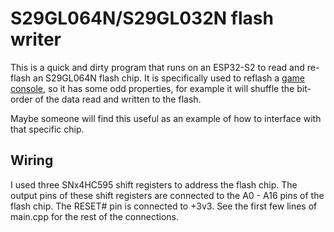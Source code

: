 # S29GL064N/S29GL032N flash writer
This is a quick and dirty program that runs on an ESP32-S2 to read and re-flash an S29GL064N flash chip. It is specifically used to reflash a [game console](https://forums.nesdev.org/viewtopic.php?t=23807), so it has some odd properties, for example it will shuffle the bit-order of the data read and written to the flash.

Maybe someone will find this useful as an example of how to interface with that specific chip.

## Wiring
I used three SNx4HC595 shift registers to address the flash chip. The output pins of these shift registers are connected to the A0 - A16 pins of the flash chip. The RESET# pin is connected to +3v3. See the first few lines of main.cpp for the rest of the connections.